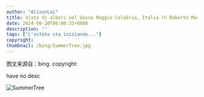 ```yaml
---
author: "AlisonLai"
title: Vista di alberi nel bosco Reggio Calabria, Italia (© Roberto Martini/Getty Images)
date: 2024-06-20T06:00:35+0800
description: ""
tags: ["L'estate sta iniziando..."]
copyright: 
thumbnail: /bing/SummerTree.jpg
---
```

图文来源自：bing.  copyright: 

have no desc

![SummerTree](/bing/SummerTree.jpg)